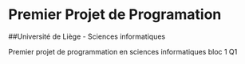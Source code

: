 # Premier Projet de Programation
##Université de Liège - Sciences informatiques

Premier projet de programmation en sciences informatiques bloc 1 Q1
